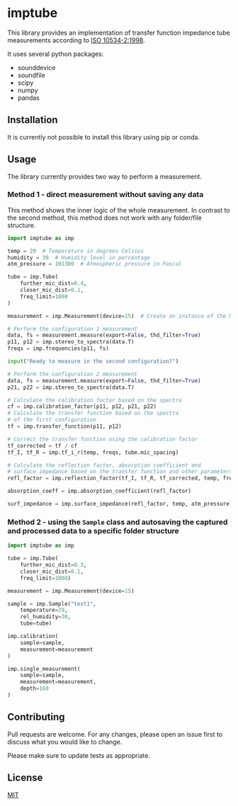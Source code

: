 # imptube 
This library provides an implementation of transfer function impedance tube measurements according to [ISO 10534-2:1998](https://www.iso.org/standard/22851.html).

It uses several python packages:
- sounddevice
- soundfile
- scipy
- numpy
- pandas

## Installation
It is currently not possible to install this library using pip or conda.

## Usage
The library currently provides two way to perform a measurement.

### Method 1 - direct measurement without saving any data
This method shows the inner logic of the whole measurement. In contrast to the second method, this method does not work with any folder/file structure.

```python
import imptube as imp

temp = 29  # Temperature in degrees Celsius
humidity = 30  # Humidity level in percentage
atm_pressure = 101300  # Atmospheric pressure in Pascal

tube = imp.Tube(
    further_mic_dist=0.4,
    closer_mic_dist=0.1,
    freq_limit=1000
)

measurement = imp.Measurement(device=15)  # Create an instance of the Measurement class

# Perform the configuration 1 measurement
data, fs = measurement.measure(export=False, thd_filter=True)  
p11, p12 = imp.stereo_to_spectra(data.T)
freqs = imp.frequencies(p11, fs)

input("Ready to measure in the second configuration?") 

# Perform the configuration 2 measurement
data, fs = measurement.measure(export=False, thd_filter=True)
p21, p22 = imp.stereo_to_spectra(data.T)

# Calculate the calibration factor based on the spectra
cf = imp.calibration_factor(p11, p12, p21, p22)
# Calculate the transfer function based on the spectra
# of the first configuration
tf = imp.transfer_function(p11, p12)  

# Correct the transfer function using the calibration factor
tf_corrected = tf / cf  
tf_I, tf_R = imp.tf_i_r(temp, freqs, tube.mic_spacing)

# Calculate the reflection factor, absorption coefficient and 
# surface impedance based on the transfer function and other parameters
refl_factor = imp.reflection_factor(tf_I, tf_R, tf_corrected, temp, freqs, tube.closer_mic_dist)  

absorption_coeff = imp.absorption_coefficient(refl_factor)

surf_impedance = imp.surface_impedance(refl_factor, temp, atm_pressure)
```

### Method 2 - using the `Sample` class and autosaving the captured and processed data to a specific folder structure

```python
import imptube as imp

tube = imp.Tube(
    further_mic_dist=0.3,
    closer_mic_dist=0.1,
    freq_limit=1000)

measurement = imp.Measurement(device=15)

sample = imp.Sample("test1",
    temperature=29,
    rel_humidity=30,
    tube=tube)

imp.calibration(
    sample=sample,
    measurement=measurement
)

imp.single_measurement(
    sample=sample,
    measurement=measurement,
    depth=160
)
```

## Contributing

Pull requests are welcome. For any changes, please open an issue first
to discuss what you would like to change.

Please make sure to update tests as appropriate.

## License

[MIT](https://choosealicense.com/licenses/mit/)

